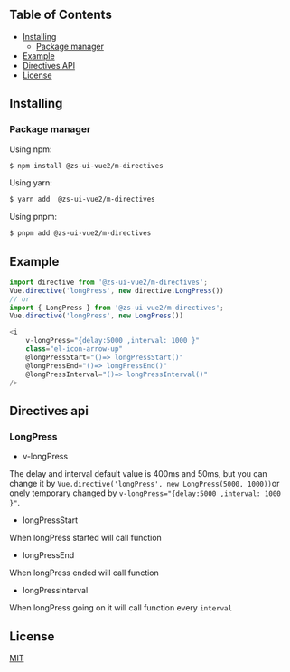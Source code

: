 <!--
 * @Date: 2023-03-15 13:03:27
 * @LastEditors: squanchy1993 squanchy@yeah.net
 * @LastEditTime: 2023-03-20 09:32:27
 * @FilePath: \zs-ui-vue2\packages\m-directives\README.md
-->
## Table of Contents

  - [Installing](#installing)
    - [Package manager](#package-manager)
  - [Example](#example)
  - [Directives API](#directives-api)
  - [License](#license)

## Installing

### Package manager

Using npm:

```bash
$ npm install @zs-ui-vue2/m-directives
```

Using yarn:

```bash
$ yarn add  @zs-ui-vue2/m-directives
```

Using pnpm:

```bash
$ pnpm add @zs-ui-vue2/m-directives
```

## Example
```js
import directive from '@zs-ui-vue2/m-directives';
Vue.directive('longPress', new directive.LongPress())
// or
import { LongPress } from '@zs-ui-vue2/m-directives';
Vue.directive('longPress', new LongPress())
```

```js
<i
    v-longPress="{delay:5000 ,interval: 1000 }"
    class="el-icon-arrow-up"
    @longPressStart="()=> longPressStart()"
    @longPressEnd="()=> longPressEnd()"
    @longPressInterval="()=> longPressInterval()"
/>
```

## Directives api

### LongPress
- v-longPress

The delay and interval default value is 400ms and 50ms, but you can change it by `Vue.directive('longPress', new LongPress(5000, 1000))`or onely temporary changed by
`v-longPress="{delay:5000 ,interval: 1000 }"`. 

- longPressStart

When longPress started will call function

- longPressEnd

When longPress ended will call function

- longPressInterval

When longPress going on it will call function every `interval`

## License

[MIT](LICENSE)